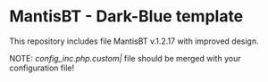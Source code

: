 MantisBT - Dark-Blue template
=================
This repository includes file MantisBT v.1.2.17 with improved design.  

NOTE: *config_inc.php.custom|* file should be merged with your configuration file!

